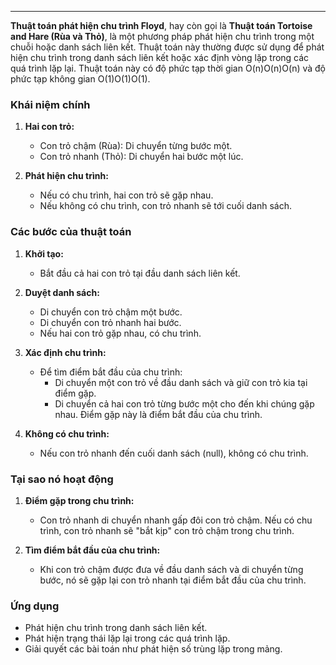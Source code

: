

---
**Thuật toán phát hiện chu trình Floyd**, hay còn gọi là **Thuật toán Tortoise and Hare (Rùa và Thỏ)**, là một phương pháp phát hiện chu trình trong một chuỗi hoặc danh sách liên kết. Thuật toán này thường được sử dụng để phát hiện chu trình trong danh sách liên kết hoặc xác định vòng lặp trong các quá trình lặp lại. Thuật toán này có độ phức tạp thời gian O(n)O(n)O(n) và độ phức tạp không gian O(1)O(1)O(1).


### **Khái niệm chính**

1. **Hai con trỏ:**
    
    - Con trỏ chậm (Rùa): Di chuyển từng bước một.
    - Con trỏ nhanh (Thỏ): Di chuyển hai bước một lúc.
2. **Phát hiện chu trình:**
    
    - Nếu có chu trình, hai con trỏ sẽ gặp nhau.
    - Nếu không có chu trình, con trỏ nhanh sẽ tới cuối danh sách.

### **Các bước của thuật toán**

1. **Khởi tạo:**
    
    - Bắt đầu cả hai con trỏ tại đầu danh sách liên kết.
2. **Duyệt danh sách:**
    
    - Di chuyển con trỏ chậm một bước.
    - Di chuyển con trỏ nhanh hai bước.
    - Nếu hai con trỏ gặp nhau, có chu trình.
3. **Xác định chu trình:**
    
    - Để tìm điểm bắt đầu của chu trình:
        - Di chuyển một con trỏ về đầu danh sách và giữ con trỏ kia tại điểm gặp.
        - Di chuyển cả hai con trỏ từng bước một cho đến khi chúng gặp nhau. Điểm gặp này là điểm bắt đầu của chu trình.
4. **Không có chu trình:**
    
    - Nếu con trỏ nhanh đến cuối danh sách (null), không có chu trình.


### **Tại sao nó hoạt động**

1. **Điểm gặp trong chu trình:**
    
    - Con trỏ nhanh di chuyển nhanh gấp đôi con trỏ chậm. Nếu có chu trình, con trỏ nhanh sẽ "bắt kịp" con trỏ chậm trong chu trình.
2. **Tìm điểm bắt đầu của chu trình:**
    
    - Khi con trỏ chậm được đưa về đầu danh sách và di chuyển từng bước, nó sẽ gặp lại con trỏ nhanh tại điểm bắt đầu của chu trình.

### **Ứng dụng**

- Phát hiện chu trình trong danh sách liên kết.
- Phát hiện trạng thái lặp lại trong các quá trình lặp.
- Giải quyết các bài toán như phát hiện số trùng lặp trong mảng.